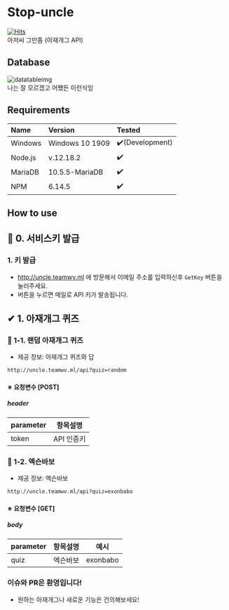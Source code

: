 # Stop-uncle
[![Hits](https://hits.seeyoufarm.com/api/count/incr/badge.svg?url=https%3A%2F%2Fgithub.com%2FTeam-WAVE-x%2FStop-uncle&count_bg=%23344C74&title_bg=%23555555&icon=&icon_color=%23E7E7E7&title=%EB%B0%A9%EB%AC%B8&edge_flat=false)](https://hits.seeyoufarm.com) <br>
아저씨 그만좀 (아재개그 API) <br>

## Database
![datatableimg](https://cdn.discordapp.com/attachments/620101634453667841/765196909794689024/1.PNG) <br>
나는 잘 모르겠고 어쨌든 이런식임

## Requirements
|Name|Version|Tested|
|:---|:---|:---|
|Windows|Windows 10 1909|✔️(Development)|
|Node.js|v.12.18.2|✔️|
|MariaDB|10.5.5-MariaDB|✔️|
|NPM|6.14.5|✔️|

## How to use
## 🔐 0. 서비스키 발급
### 1. 키 발급
- http://uncle.teamwv.ml 에 방문해서 이메일 주소를 입력하신후 `GetKey` 버튼을 눌러주세요.
- 버튼을 누르면 메일로 API 키가 발송됩니다.

## ✔ 1. 아재개그 퀴즈
 ### 📙 1-1. 랜덤 아재개그 퀴즈
  - 제공 정보: 아재개그 퀴즈와 답
 
```html
http://uncle.teamwv.ml/api?quiz=random
```
#### ※ 요청변수 [POST]
##### header
|parameter|항목설명|
|---|---|
|token|API 인증키|

 ### 📙 1-2. 엑슨바보
  - 제공 정보: 엑슨바보
 
```html
http://uncle.teamwv.ml/api?quiz=exonbabo
```
#### ※ 요청변수 [GET]
##### body
|parameter|항목설명|예시|
|---|---|---|
|quiz|엑슨바보|exonbabo|

### 이슈와 PR은 환영입니다!
- 원하는 아재개그나 새로운 기능은 건의해보세요!
